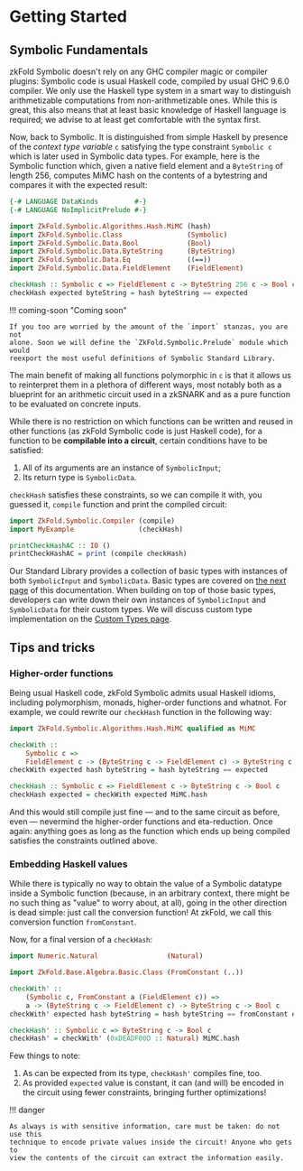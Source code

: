 # Getting Started

## Symbolic Fundamentals

zkFold Symbolic doesn't rely on any GHC compiler magic or compiler plugins:
Symbolic code is usual Haskell code, compiled by usual GHC 9.6.0 compiler.
We only use the Haskell type system in a smart way to distinguish arithmetizable
computations from non-arithmetizable ones. While this is great, this also means
that at least basic knowledge of Haskell language is required; we advise to at
least get comfortable with the syntax first.

Now, back to Symbolic. It is distinguished from simple Haskell by presence of
the _context type variable_ `c` satisfying the type constraint `Symbolic c`
which is later used in Symbolic data types. For example, here is the Symbolic
function which, given a native field element and a `ByteString` of length 256,
computes MiMC hash on the contents of a bytestring and compares it with the
expected result:

```haskell
{-# LANGUAGE DataKinds         #-}
{-# LANGUAGE NoImplicitPrelude #-}

import ZkFold.Symbolic.Algorithms.Hash.MiMC (hash)
import ZkFold.Symbolic.Class                (Symbolic)
import ZkFold.Symbolic.Data.Bool            (Bool)
import ZkFold.Symbolic.Data.ByteString      (ByteString)
import ZkFold.Symbolic.Data.Eq              ((==))
import ZkFold.Symbolic.Data.FieldElement    (FieldElement)

checkHash :: Symbolic c => FieldElement c -> ByteString 256 c -> Bool c
checkHash expected byteString = hash byteString == expected
```

!!! coming-soon "Coming soon"

    If you too are worried by the amount of the `import` stanzas, you are not
    alone. Soon we will define the `ZkFold.Symbolic.Prelude` module which would
    reexport the most useful definitions of Symbolic Standard Library.

The main benefit of making all functions polymorphic in `c` is that it allows us
to reinterpret them in a plethora of different ways, most notably both as a
blueprint for an arithmetic circuit used in a zkSNARK and as a pure function to
be evaluated on concrete inputs.

While there is no restriction on which functions can be written and reused in
other functions (as zkFold Symbolic code is just Haskell code), for a function
to be __compilable into a circuit__, certain conditions have to be satisfied:

1. All of its arguments are an instance of `SymbolicInput`;
2. Its return type is `SymbolicData`.

`checkHash` satisfies these constraints, so we can compile it with, you guessed
it, `compile` function and print the compiled circuit:

```haskell
import ZkFold.Symbolic.Compiler (compile)
import MyExample                (checkHash)

printCheckHashAC :: IO ()
printCheckHashAC = print (compile checkHash)
```

Our Standard Library provides a collection of basic types with instances of
both `SymbolicInput` and `SymbolicData`. Basic types are covered on
[the next page](basic-types.md) of this documentation. When building on top of
those basic types, developers can write down their own instances of
`SymbolicInput` and `SymbolicData` for their custom types. We will discuss
custom type implementation on the [Custom Types page](custom-types.md).

## Tips and tricks

### Higher-order functions

Being usual Haskell code, zkFold Symbolic admits usual Haskell idioms, including
polymorphism, monads, higher-order functions and whatnot. For example, we could
rewrite our `checkHash` function in the following way:

```haskell
import ZkFold.Symbolic.Algorithms.Hash.MiMC qualified as MiMC

checkWith ::
    Symbolic c =>
    FieldElement c -> (ByteString c -> FieldElement c) -> ByteString c -> Bool c
checkWith expected hash byteString = hash byteString == expected

checkHash :: Symbolic c => FieldElement c -> ByteString c -> Bool c
checkHash expected = checkWith expected MiMC.hash
```

And this would still compile just fine &mdash; and to the same circuit as
before, even &mdash; nevermind the higher-order functions and eta-reduction.
Once again: anything goes as long as the function which ends up being compiled
satisfies the constraints outlined above.

### Embedding Haskell values

While there is typically no way to obtain the value of a Symbolic datatype
inside a Symbolic function (because, in an arbitrary context, there might be no
such thing as "value" to worry about, at all), going in the other direction is
dead simple: just call the conversion function! At zkFold, we call this
conversion function `fromConstant`.

Now, for a final version of a `checkHash`:

```haskell
import Numeric.Natural                 (Natural)

import ZkFold.Base.Algebra.Basic.Class (FromConstant (..))

checkWith' ::
    (Symbolic c, FromConstant a (FieldElement c)) =>
    a -> (ByteString c -> FieldElement c) -> ByteString c -> Bool c
checkWith' expected hash byteString = hash byteString == fromConstant expected

checkHash' :: Symbolic c => ByteString c -> Bool c
checkHash' = checkWith' (0xDEADF00D :: Natural) MiMC.hash
```

Few things to note:

1. As can be expected from its type, `checkHash'` compiles fine, too.
2. As provided `expected` value is constant, it can (and will) be encoded in the
   circuit using fewer constraints, bringing further optimizations!

!!! danger

    As always is with sensitive information, care must be taken: do not use this
    technique to encode private values inside the circuit! Anyone who gets to
    view the contents of the circuit can extract the information easily.

<!-- ## Framework Overview

### zkFold Symbolic Base
#### Haskell tools
Use the full power of GHC and the Haskell toolstack when developing your zero knowledge applications.

### zkFold Symbolic Standard Library and Compiler
Build zk-apps using our standard library and compile the code to arithmetic circuits.

#### ZKP protocols
The circuits produced by the zkFold Symbolic compiler can be immediately used in zero knowledge protocols. Prove and verify statements encoded by the circuits with the help of our easy-to-use APIs.

### For Cardano DApps
#### Cardano Type Library
Pre-defined collection of types for building zero knowledge smart contracts for the Cardano blockchain.

#### Transaction Builder APIs
Construct zero knowledge smart contract transactions using our set of transaction builder APIs.

### For Privacy-Preserving Applications
#### Data-sharing DSL
- Define your data structures

- Prove and verify the knowledge of a signed data structure matching some pattern

- Prove and verify the presence of data matching your patterns in a collection of records -->
